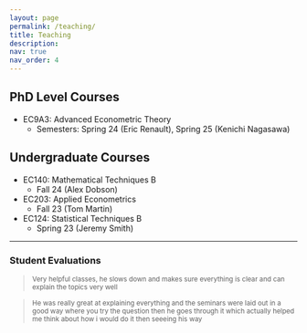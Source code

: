 ```yaml
---
layout: page
permalink: /teaching/
title: Teaching
description: 
nav: true
nav_order: 4
---
```


## PhD Level Courses
* EC9A3: Advanced Econometric Theory
    * Semesters: Spring 24 (Eric Renault), Spring 25 (Kenichi Nagasawa)  

## Undergraduate Courses
* EC140: Mathematical Techniques B
  * Fall 24 (Alex Dobson)
* EC203: Applied Econometrics
  * Fall 23 (Tom Martin)
* EC124: Statistical Techniques B
  * Spring 23 (Jeremy Smith)

---
### Student Evaluations

> <small>  Very helpful classes, he slows down and makes sure everything is clear and can explain the topics very well </small>

> <small>  He was really great at explaining everything and the seminars were laid out in a good way where you try the question then he goes through it which actually helped me think about how i would do it then seeeing his way </small>




